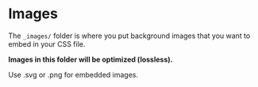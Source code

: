 
# Images

The `_images/` folder is where you put background images that you want to
embed in your CSS file.

**Images in this folder will be optimized (lossless).**

Use .svg or .png for embedded images.
